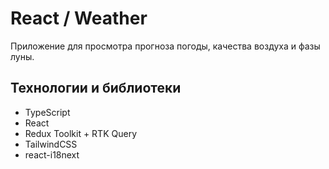 # React / Weather

Приложение для просмотра прогноза погоды, качества воздуха и фазы луны.


## Технологии и библиотеки
- TypeScript
- React
- Redux Toolkit + RTK Query
- TailwindCSS
- react-i18next
